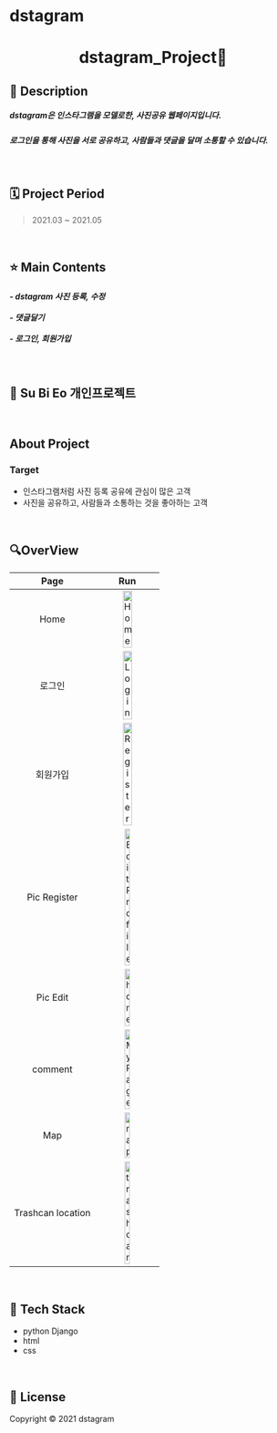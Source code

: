 # dstagram


# <div align="center">**dstagram_Project📸**

 
</div>

## 📌 Description
<h5>dstagram은 인스타그램을 모델로한, 사진공유 웹페이지입니다. </h5>
<h5>로그인을 통해 사진을 서로 공유하고, 사람들과 댓글을 달며 소통할 수 있습니다.   </h5>

<br/>


## 🗓️ Project Period
> 2021.03 ~ 2021.05

<br/>

## ⭐ Main Contents
<h5> - dstagram 사진 등록, 수정 <br/> </br>- 댓글달기 <br/> </br> - 로그인, 회원가입 </br> </h5>


<br/>

## 🦊 Su Bi Eo 개인프로젝트

<br/>

## About Project

### Target
- 인스타그램처럼 사진 등록 공유에 관심이 많은 고객
- 사진을 공유하고, 사람들과 소통하는 것을 좋아하는 고객
<br/>


## 🔍OverView

|Page|Run|
|:--:|:-:|
|Home|<img width ="40%" height="20%" alt="Home" src="https://user-images.githubusercontent.com/92639359/200458354-825ca8f0-7964-41d3-a16c-8a55e2a17217.png"/>
|로그인|<img width="40%" height="20%" alt="Login" src="https://user-images.githubusercontent.com/92639359/200458881-2d37e256-0085-443e-b150-0ef776b9a710.png">|
|회원가입|<img width="40%" height="20%" alt="Register" src="https://user-images.githubusercontent.com/92639359/200459030-68f9ccdf-27b7-4fa5-ad3a-6fcde2d5f869.png">
|Pic Register|<img width="30%" height="10%" alt="EditProfile" src="https://user-images.githubusercontent.com/92639359/199466659-4fdbf12f-a5e9-43ec-9b6a-e766c02e9040.png">
|Pic Edit|<img width="30%" height="10%" alt="home" src="https://user-images.githubusercontent.com/93530261/198549541-87385c32-2a04-4249-8a23-bbfa4f7dbd59.png">|
|comment|<img width="30%" height="10%" alt="MyPage" src="https://user-images.githubusercontent.com/92639359/199469934-2389d90e-2d79-4427-a2cb-ab57c5274ad9.png">|
|Map|<img width="30%" height="10%" alt="map" src="https://user-images.githubusercontent.com/93530261/198549992-22105561-c5f9-4273-804d-8bdc741b15c0.png">|
|Trashcan location|<img width="30%" height="10%" alt="trashcan" src="https://user-images.githubusercontent.com/93530261/198550723-53c7eee9-da04-46cf-80bd-6ee3d851902c.png">|
<br/>

## 🔧 Tech Stack
- python Django
- html
- css

<br/>

## 📝 License
Copyright © 2021 dstagram

<br/>
